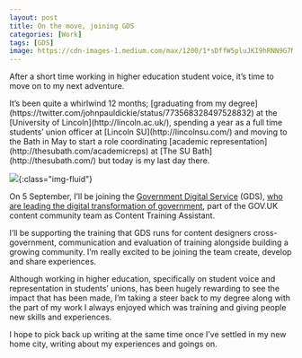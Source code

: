 ```yaml
---
layout: post
title: On the move, joining GDS
categories: [Work]
tags: [GDS]
image: https://cdn-images-1.medium.com/max/1200/1*sDffW5pluJKI9hRNN9G7Mg.png
---
```


<p class="lead">After a short time working in higher education student voice, it’s time to move on to my next adventure.
</p>
<!--more-->
It’s been quite a whirlwind 12 months; [graduating from my
degree](https://twitter.com/johnpauldickie/status/773568328497528832) at the
[University of Lincoln](http://lincoln.ac.uk/), spending a year as a full time
students’ union officer at [Lincoln SU](http://lincolnsu.com/) and moving to the
Bath in May to start a role coordinating [academic
representation](http://thesubath.com/academicreps) at [The SU
Bath](http://thesubath.com/) but today is my last day there.

![](https://cdn-images-1.medium.com/max/1200/1*sDffW5pluJKI9hRNN9G7Mg.png){:class="img-fluid"}

On 5 September, I’ll be joining the [Government Digital
Service](http://gov.uk/gds) (GDS), [who are leading the digital transformation
of government](https://gds.blog.gov.uk/about/), part of the GOV.UK content
community team as Content Training Assistant.

I’ll be supporting the training that GDS runs for content designers
cross-government, communication and evaluation of training alongside building a
growing community. I’m really excited to be joining the team create, develop and
share experiences.

Although working in higher education, specifically on student voice and
representation in students’ unions, has been hugely rewarding to see the impact
that has been made, I’m taking a steer back to my degree along with the part of
my work I always enjoyed which was training and giving people new skills and
experiences.

I hope to pick back up writing at the same time once I’ve settled in my new home
city, writing about my experiences and goings on.
